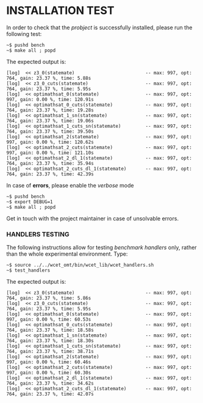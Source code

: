 # INSTALLATION TEST

In order to check that the *probject* is successfully installed, please
run the following test:

    ~$ pushd bench
    ~$ make all ; popd

The expected output is:

    [log]  << z3_0(statemate)                          -- max: 997, opt: 764, gain: 23.37 %, time: 5.88s
    [log]  << z3_0_cuts(statemate)                     -- max: 997, opt: 764, gain: 23.37 %, time: 5.95s
    [log]  << optimathsat_0(statemate)                 -- max: 997, opt: 997, gain: 0.00 %, time: 120.91s
    [log]  << optimathsat_0_cuts(statemate)            -- max: 997, opt: 764, gain: 23.37 %, time: 19.28s
    [log]  << optimathsat_1_sn(statemate)              -- max: 997, opt: 764, gain: 23.37 %, time: 19.06s
    [log]  << optimathsat_1_cuts_sn(statemate)         -- max: 997, opt: 764, gain: 23.37 %, time: 39.50s
    [log]  << optimathsat_2(statemate)                 -- max: 997, opt: 997, gain: 0.00 %, time: 120.62s
    [log]  << optimathsat_2_cuts(statemate)            -- max: 997, opt: 997, gain: 0.00 %, time: 121.10s
    [log]  << optimathsat_2_dl_1(statemate)            -- max: 997, opt: 764, gain: 23.37 %, time: 35.94s
    [log]  << optimathsat_2_cuts_dl_1(statemate)       -- max: 997, opt: 764, gain: 23.37 %, time: 42.39s

In case of **errors**, please enable the *verbose* mode

    ~$ pushd bench
    ~$ export DEBUG=1
    ~$ make all ; popd

Get in touch with the project maintainer in case of unsolvable errors.


### HANDLERS TESTING

The following instructions allow for testing *benchmark handlers* only,
rather than the whole experimental environment. Type:

    ~$ source ../../wcet_omt/bin/wcet_lib/wcet_handlers.sh
    ~$ test_handlers

The expected output is:

    [log]  << z3_0(statemate)                          -- max: 997, opt: 764, gain: 23.37 %, time: 5.86s
    [log]  << z3_0_cuts(statemate)                     -- max: 997, opt: 764, gain: 23.37 %, time: 5.95s
    [log]  << optimathsat_0(statemate)                 -- max: 997, opt: 997, gain: 0.00 %, time: 60.53s
    [log]  << optimathsat_0_cuts(statemate)            -- max: 997, opt: 764, gain: 23.37 %, time: 18.58s
    [log]  << optimathsat_1_sn(statemate)              -- max: 997, opt: 764, gain: 23.37 %, time: 18.30s
    [log]  << optimathsat_1_cuts_sn(statemate)         -- max: 997, opt: 764, gain: 23.37 %, time: 38.71s
    [log]  << optimathsat_2(statemate)                 -- max: 997, opt: 997, gain: 0.00 %, time: 60.46s
    [log]  << optimathsat_2_cuts(statemate)            -- max: 997, opt: 997, gain: 0.00 %, time: 60.30s
    [log]  << optimathsat_2_dl_1(statemate)            -- max: 997, opt: 764, gain: 23.37 %, time: 34.62s
    [log]  << optimathsat_2_cuts_dl_1(statemate)       -- max: 997, opt: 764, gain: 23.37 %, time: 42.07s

